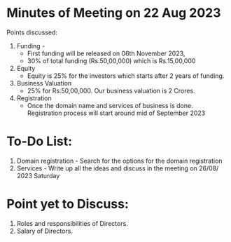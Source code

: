 # Minutes of Meeting on 22 Aug 2023

Points discussed:
1. Funding - 
    - First funding will be released on 06th November 2023,
    - 30% of total funding (Rs.50,00,000) which is Rs.15,00,000
2. Equity 
    - Equity is 25% for the investors which starts after 2 years of funding.
3. Business Valuation 
    - 25% for Rs.50,00,000. Our business valuation is 2 Crores.
4. Registration 
    - Once the domain name and services of business is done. Registration process will start around mid of September 2023

# To-Do List:
1. Domain registration - Search for the options for the domain registration
2. Services - Write up all the ideas and discuss in the meeting on 26/08/  2023 Saturday

# Point yet to Discuss:
1. Roles and responsibilities of Directors.
2. Salary of Directors.